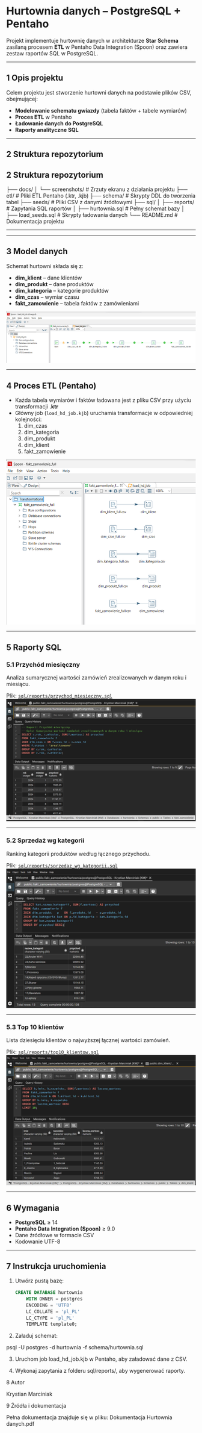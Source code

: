 # Hurtownia danych – PostgreSQL + Pentaho

Projekt implementuje hurtownię danych w architekturze **Star Schema** zasilaną procesem **ETL** w Pentaho Data Integration (Spoon) oraz zawiera zestaw raportów SQL w PostgreSQL.

---

## 1️ Opis projektu

Celem projektu jest stworzenie hurtowni danych na podstawie plików CSV, obejmującej:
- **Modelowanie schematu gwiazdy** (tabela faktów + tabele wymiarów)
- **Proces ETL** w Pentaho
- **Ładowanie danych do PostgreSQL**
- **Raporty analityczne SQL**

---

## 2️ Struktura repozytorium



## 2️ Struktura repozytorium
├── docs/
│ └── screenshots/ # Zrzuty ekranu z działania projektu
├── etl/ # Pliki ETL Pentaho (.ktr, .kjb)
├── schema/ # Skrypty DDL do tworzenia tabel
├── seeds/ # Pliki CSV z danymi źródłowymi
├── sql/
│ ├── reports/ # Zapytania SQL raportów
│ ├── hurtownia.sql # Pełny schemat bazy
│ ├── load_seeds.sql # Skrypty ładowania danych
└── README.md # Dokumentacja projektu


---


---

## 3️ Model danych

Schemat hurtowni składa się z:

- **dim_klient** – dane klientów
- **dim_produkt** – dane produktów
- **dim_kategoria** – kategorie produktów
- **dim_czas** – wymiar czasu
- **fakt_zamowienie** – tabela faktów z zamówieniami

![Model ETL](docs/screenshots/Load_Job.png)

---

## 4️ Proces ETL (Pentaho)

- Każda tabela wymiarów i faktów ładowana jest z pliku CSV przy użyciu transformacji **.ktr**
- Główny job (`load_hd_job.kjb`) uruchamia transformacje w odpowiedniej kolejności:
  1. dim_czas
  2. dim_kategoria
  3. dim_produkt
  4. dim_klient
  5. fakt_zamowienie

![Transformacje](docs/screenshots/Transformacje%201.png)

---

## 5️ Raporty SQL

### 5.1 Przychód miesięczny
Analiza sumarycznej wartości zamówień zrealizowanych w danym roku i miesiącu.

Plik: [`sql/reports/przychod_miesieczny.sql`](sql/reports/przychod_miesieczny.sql)  
![Przychód miesięczny](docs/screenshots/przychod_miesieczny.png)

---

### 5.2 Sprzedaż wg kategorii
Ranking kategorii produktów według łącznego przychodu.

Plik: [`sql/reports/sprzedaz_wg_kategorii.sql`](sql/reports/sprzedaz_wg_kategorii.sql)  
![Analiza dochodowości](docs/screenshots/Analiza_dochodowosci.png)

---

### 5.3 Top 10 klientów
Lista dziesięciu klientów o najwyższej łącznej wartości zamówień.

Plik: [`sql/reports/top10_klientow.sql`](sql/reports/top10_klientow.sql)  
![Top 10 klientów](docs/screenshots/Top_10_klientow.png)

---

## 6️ Wymagania

- **PostgreSQL** ≥ 14
- **Pentaho Data Integration (Spoon)** ≥ 9.0
- Dane źródłowe w formacie CSV
- Kodowanie UTF-8

---

## 7️ Instrukcja uruchomienia

1. Utwórz pustą bazę:
   ```sql
   CREATE DATABASE hurtownia
       WITH OWNER = postgres
       ENCODING = 'UTF8'
       LC_COLLATE = 'pl_PL'
       LC_CTYPE = 'pl_PL'
       TEMPLATE template0;
   
2. Załaduj schemat:

psql -U postgres -d hurtownia -f schema/hurtownia.sql

3. Uruchom job load_hd_job.kjb w Pentaho, aby załadować dane z CSV.

4. Wykonaj zapytania z folderu sql/reports/, aby wygenerować raporty.


8️ Autor

Krystian Marciniak


9️ Źródła i dokumentacja

Pełna dokumentacja znajduje się w pliku:
Dokumentacja Hurtownia danych.pdf
